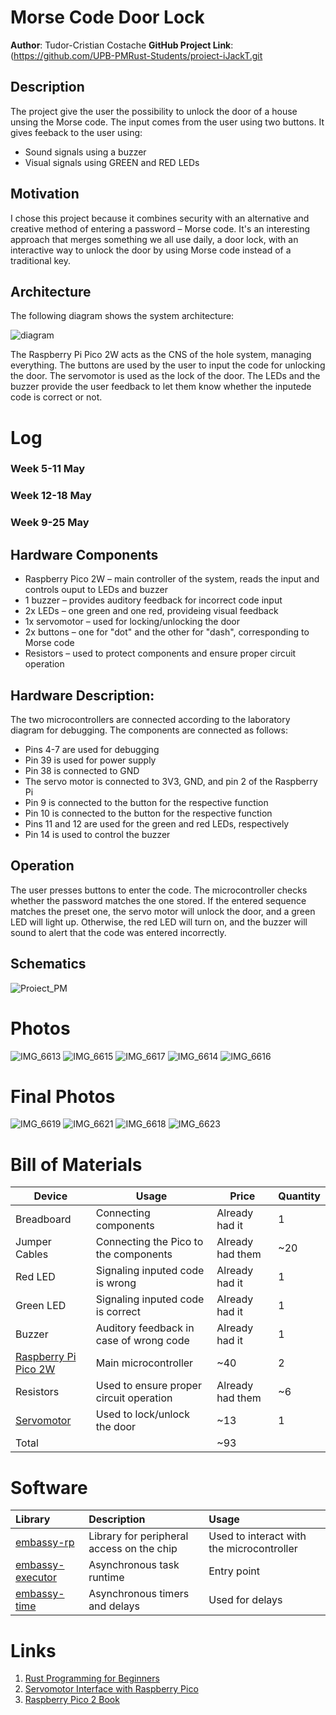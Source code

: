 # Morse Code Door Lock

**Author**: Tudor-Cristian Costache
**GitHub Project Link**: (https://github.com/UPB-PMRust-Students/proiect-iJackT.git

## Description

The project give the user the possibility to unlock the door of a house unsing the Morse code. The input comes from the user using two buttons. It gives feeback to the user using:
+ Sound signals using a buzzer
+ Visual signals using GREEN and RED LEDs

## Motivation

I chose this project because it combines security with an alternative and creative method of entering a password – Morse code. It's an interesting approach that merges something we all use daily, a door lock, with an interactive way to unlock the door by using Morse code instead of a traditional key.

## Architecture 
The following diagram shows the system architecture:

![diagram](https://github.com/user-attachments/assets/44a96d33-9b22-457d-b9d3-9be17945bc4b)

The Raspberry Pi Pico 2W acts as the CNS of the hole system, managing everything.
The buttons are used by the user to input the code for unlocking the door.
The servomotor is used as the lock of the door.
The LEDs and the buzzer provide the user feedback to let them know whether the inputede code is correct or not.

# Log

### Week 5-11 May
### Week 12-18 May
### Week 9-25 May

## Hardware Components

+ Raspberry Pico 2W – main controller of the system, reads the input and controls ouput to LEDs and buzzer
+ 1 buzzer – provides auditory feedback for incorrect code input
+ 2x LEDs – one green and one red, provideing visual feedback
+ 1x servomotor – used for locking/unlocking the door
+ 2x buttons – one for "dot" and the other for "dash", corresponding to Morse code
+ Resistors – used to protect components and ensure proper circuit operation

## Hardware Description:
The two microcontrollers are connected according to the laboratory diagram for debugging. The components are connected as follows:
- Pins 4-7 are used for debugging
- Pin 39 is used for power supply
- Pin 38 is connected to GND
- The servo motor is connected to 3V3, GND, and pin 2 of the Raspberry Pi
- Pin 9 is connected to the button for the respective function
- Pin 10 is connected to the button for the respective function
- Pins 11 and 12 are used for the green and red LEDs, respectively
- Pin 14 is used to control the buzzer

## Operation
The user presses buttons to enter the code. The microcontroller checks whether the password matches the one stored. If the entered sequence matches the preset one, the servo motor will unlock the door, and a green LED will light up. Otherwise, the red LED will turn on, and the buzzer will sound to alert that the code was entered incorrectly.

## Schematics

![Proiect_PM](https://github.com/user-attachments/assets/64b10ff1-c110-44ee-9abd-21c814ea9434)

# Photos

![IMG_6613](https://github.com/user-attachments/assets/f9d37fe5-58ca-4ecd-b86f-5e00f9a98f7e)
![IMG_6615](https://github.com/user-attachments/assets/7332fe71-4fbb-4c1a-a47a-ba76632d8cef)
![IMG_6617](https://github.com/user-attachments/assets/6da1ecf2-c034-4208-93e8-62515c6a0144)
![IMG_6614](https://github.com/user-attachments/assets/66487d98-becf-4d35-aa24-6cc0394ceaa9)
![IMG_6616](https://github.com/user-attachments/assets/2d4bf082-395d-4afa-a5d5-cf6beff45442)

# Final Photos

![IMG_6619](https://github.com/user-attachments/assets/2cdbb63c-3e14-4435-82fb-30afa97584dc)
![IMG_6621](https://github.com/user-attachments/assets/16001e65-c8f8-488e-9cac-a25656e4e493)
![IMG_6618](https://github.com/user-attachments/assets/5690a5f8-1052-4ebc-a795-7a69c32ad496)
![IMG_6623](https://github.com/user-attachments/assets/f50b6ef5-421b-49a3-a7c9-a8edfd7cbf79)

# Bill of Materials

| Device | Usage | Price | Quantity |
|--------|-------|-------------|----------|
| Breadboard | Connecting components | Already had it | 1 |
| Jumper Cables | Connecting the Pico to the components | Already had them | ~20 |
| Red LED | Signaling inputed code is wrong | Already had it | 1 |
| Green LED | Signaling inputed code is correct | Already had it | 1 |
| Buzzer | Auditory feedback in case of wrong code | Already had it | 1 |
| [Raspberry Pi Pico 2W](https://www.optimusdigital.ro/ro/placi-raspberry-pi/13327-raspberry-pi-pico-2-w.html) | Main microcontroller | ~40 | 2 |
| Resistors | Used to ensure proper circuit operation | Already had them | ~6 |
| [Servomotor](https://www.optimusdigital.ro/ro/motoare-servomotoare/26-micro-servomotor-sg90.html?srsltid=AfmBOopNX7R_hjvSguzCn--QktQ5BoKMQ9fOrtjxloPUm0SnechT1Dbx) | Used to lock/unlock the door | ~13 | 1 |
| Total |  |  ~93 |  |

# Software

| Library | Description | Usage |
|:--------|:------------|:-------------------|
| [embassy-rp](https://docs.embassy.dev/embassy-rp/git/rp2040/index.html) | Library for peripheral access on the chip | Used to interact with the microcontroller |
| [embassy-executor](https://crates.io/crates/embassy-executor) | Asynchronous task runtime | Entry point |
| [embassy-time](https://crates.io/crates/embassy-time) | Asynchronous timers and delays | Used for delays |

# Links
1. [Rust Programming for Beginners](https://github.com/Perlatecnica/getting-started-embassy-stm32f401re)
2. [Servomotor Interface with Raspberry Pico](https://randomnerdtutorials.com/raspberry-pi-pico-servo-motor-micropython/)
3. [Raspberry Pico 2 Book](https://datasheets.raspberrypi.com/pico/pico-2-datasheet.pdf)
   

